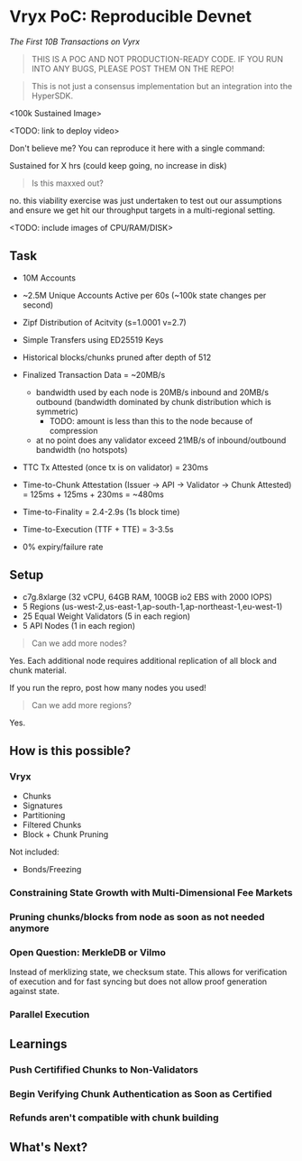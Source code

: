 # Vryx PoC: Reproducible Devnet
_The First 10B Transactions on Vyrx_

> THIS IS A POC AND NOT PRODUCTION-READY CODE. IF YOU RUN INTO ANY BUGS, PLEASE POST THEM ON THE REPO!

> This is not just a consensus implementation but an integration into the HyperSDK.

<100k Sustained Image>

<TODO: link to deploy video>

Don't believe me? You can reproduce it here with a single command: <TODO>

Sustained for X hrs (could keep going, no increase in disk)

> Is this maxxed out?

no. this viability exercise was just undertaken to test out our assumptions and ensure
we get hit our throughput targets in a multi-regional setting.

<TODO: include images of CPU/RAM/DISK>

## Task
* 10M Accounts
* ~2.5M Unique Accounts Active per 60s (~100k state changes per second)
* Zipf Distribution of Acitvity (s=1.0001 v=2.7)
* Simple Transfers using ED25519 Keys
* Historical blocks/chunks pruned after depth of 512

* Finalized Transaction Data = ~20MB/s
  * bandwidth used by each node is 20MB/s inbound and 20MB/s outbound (bandwidth dominated by chunk distribution which is symmetric)
    * TODO: amount is less than this to the node because of compression
  * at no point does any validator exceed 21MB/s of inbound/outbound bandwidth (no hotspots)
* TTC Tx Attested (once tx is on validator) = 230ms
* Time-to-Chunk Attestation (Issuer -> API -> Validator -> Chunk Attested) = 125ms + 125ms + 230ms = ~480ms
* Time-to-Finality = 2.4-2.9s (1s block time)
* Time-to-Execution (TTF + TTE) = 3-3.5s
* 0% expiry/failure rate

## Setup
* c7g.8xlarge (32 vCPU, 64GB RAM, 100GB io2 EBS with 2000 IOPS)
* 5 Regions (us-west-2,us-east-1,ap-south-1,ap-northeast-1,eu-west-1)
* 25 Equal Weight Validators (5 in each region)
* 5 API Nodes (1 in each region)

> Can we add more nodes?

Yes. Each additional node requires additional replication of all block and chunk material.

If you run the repro, post how many nodes you used!

> Can we add more regions?

Yes.

## How is this possible?
### Vryx
* Chunks
* Signatures
* Partitioning
* Filtered Chunks
* Block + Chunk Pruning

Not included:
* Bonds/Freezing

### Constraining State Growth with Multi-Dimensional Fee Markets

### Pruning chunks/blocks from node as soon as not needed anymore

### Open Question: MerkleDB or Vilmo 

Instead of merklizing state, we checksum state. This allows for verification of execution and for fast syncing but does not allow proof generation against state.

### Parallel Execution

## Learnings

### Push Certifified Chunks to Non-Validators

### Begin Verifying Chunk Authentication as Soon as Certified

### Refunds aren't compatible with chunk building

## What's Next?

